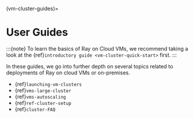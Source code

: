 (vm-cluster-guides)=

# User Guides

:::{note}
To learn the basics of Ray on Cloud VMs, we recommend taking a look
at the {ref}`introductory guide <vm-cluster-quick-start>` first.
:::

In these guides, we go into further depth on several topics related to
deployments of Ray on cloud VMs or on-premises.
* {ref}`launching-vm-clusters`
* {ref}`vms-large-cluster`
* {ref}`vms-autoscaling`
* {ref}`ref-cluster-setup`
* {ref}`cluster-FAQ`
